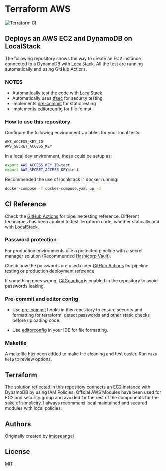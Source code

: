 # Terraform AWS

[![Terraform CI](https://github.com/imjoseangel/terraform-aws/actions/workflows/terraform.yml/badge.svg)](https://github.com/imjoseangel/terraform-aws/actions/workflows/terraform.yml)

## Deploys an AWS EC2 and DynamoDB on LocalStack

The following repository shows the way to create an EC2 instance connected to a DynamoDB with [LocalStack](https://github.com/localstack/localstack). All the test are running automatically and using GitHub Actions.

### NOTES

* Automatically test the code with [LocalStack](https://github.com/localstack/localstack).
* Automatically uses [tfsec](https://github.com/tfsec/tfsec) for security testing.
* Implements [pre-commit](https://pre-commit.com/)  for static testing
* Implements [editorconfig](https://editorconfig.org/) for file format.

### How to use this repository

Configure the following environment variables for your local tests:

```bash
AWS_ACCESS_KEY_ID
AWS_SECRET_ACCESS_KEY
```

In a local dev environment, these could be setup as:

```bash
export AWS_ACCESS_KEY_ID=test
export AWS_SECRET_ACCESS_KEY=test
```

Recommended the use of localstack in docker running:

```bash
docker-compose -f docker-compose.yaml up -d
```

## CI Reference

Check the [GitHub Actions](.github/workflows/terraform.yml) for pipeline testing reference. Different techniques has been applied to test Terraform code, whether statically and with [LocalStack](https://github.com/localstack/localstack).

### Password protection

For production environments use a protected pipeline with a secret manager solution (Recommended [Hashicorp Vault](https://www.vaultproject.io/)).

Check how the passwords are used under [GitHub Actions](.github/workflows/terraform.yml) for pipeline testing or production deployment reference.

If something goes wrong, [GitGuardian](https://github.com/GitGuardian) is enabled in the repository to avoid passwords leaking.

### Pre-commit and editor config

* Use [pre-commit](https://pre-commit.com/) hooks in this repository to ensure security and formatting for terraform, detect passwords and other static checks before uploading code.

* Use [editorconfig](https://editorconfig.org/) in your IDE for file formatting.

### Makefile

A makefile has been added to make the cleaning and test easier. Run `make help` to review options.

## Terraform

The solution reflected in this repository connects an EC2 instance with DynamoDB by using IAM Policies. Official AWS Modules have been used for EC2 and security group and avoided for the rest of the components for the sake of simplicity. I always recommend local maintained and secured modules with local policies.

## Authors

Originally created by [imjoseangel](http://github.com/imjoseangel)

## License

[MIT](LICENSE)
